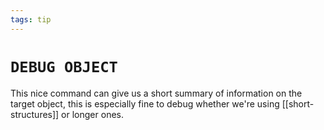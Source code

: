 ```yaml
---
tags: tip
---
```


# `DEBUG OBJECT`
This nice command can give us a short summary of information on the target object, this is especially fine to debug whether we're using [[short-structures]] or longer ones.
